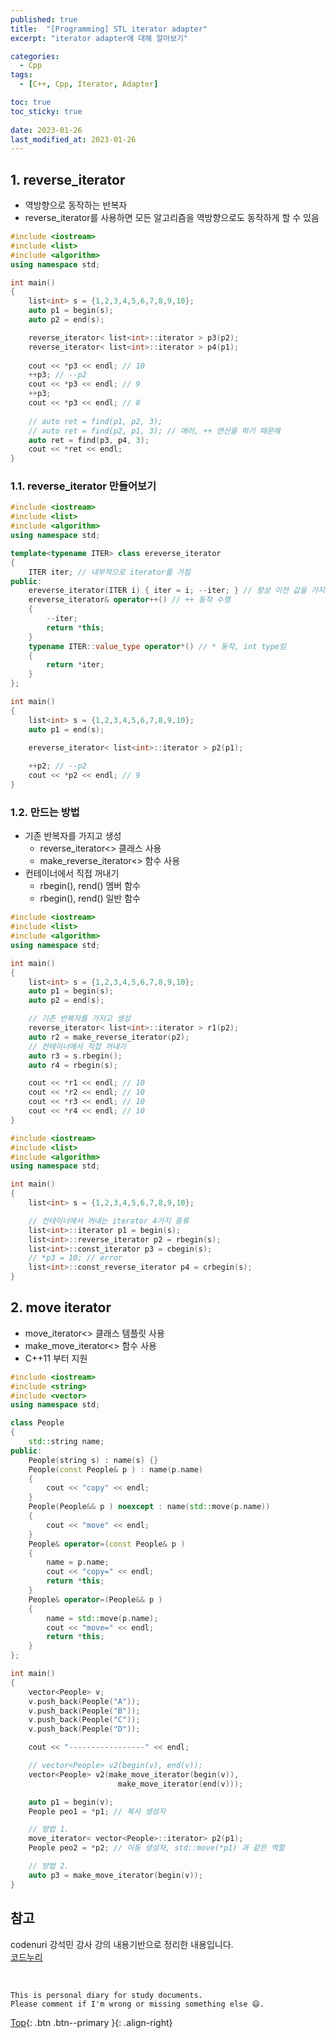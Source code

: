 ```yaml
---
published: true
title:  "[Programming] STL iterator adapter"
excerpt: "iterator adapter에 대해 알아보기"

categories:
  - Cpp
tags:
  - [C++, Cpp, Iterator, Adapter]

toc: true
toc_sticky: true
 
date: 2023-01-26
last_modified_at: 2023-01-26
---
```


## 1. reverse_iterator

- 역방향으로 동작하는 반복자
- reverse_iterator를 사용하면 모든 알고리즘을 역방향으로도 동작하게 할 수 있음

```cpp
#include <iostream>
#include <list>
#include <algorithm>
using namespace std;

int main()
{
    list<int> s = {1,2,3,4,5,6,7,8,9,10};
    auto p1 = begin(s);
    auto p2 = end(s);

    reverse_iterator< list<int>::iterator > p3(p2);
    reverse_iterator< list<int>::iterator > p4(p1);
    
    cout << *p3 << endl; // 10
    ++p3; // --p2
    cout << *p3 << endl; // 9
    ++p3;
    cout << *p3 << endl; // 8
    
    // auto ret = find(p1, p2, 3);
    // auto ret = find(p2, p1, 3); // 에러, ++ 연산을 하기 때문에
    auto ret = find(p3, p4, 3);
    cout << *ret << endl;
}
```

### 1.1. reverse_iterator 만들어보기

```cpp
#include <iostream>
#include <list>
#include <algorithm>
using namespace std;

template<typename ITER> class ereverse_iterator
{
    ITER iter; // 내부적으로 iterator를 가짐
public:
    ereverse_iterator(ITER i) { iter = i; --iter; } // 항상 이전 값을 가지기 때문에 -- 연산
    ereverse_iterator& operator++() // ++ 동작 수행
    {
        --iter;
        return *this;
    }
    typename ITER::value_type operator*() // * 동작, int type임
    {
        return *iter;
    }
};

int main()
{
    list<int> s = {1,2,3,4,5,6,7,8,9,10};
    auto p1 = end(s);

    ereverse_iterator< list<int>::iterator > p2(p1);
    
    ++p2; // --p2
    cout << *p2 << endl; // 9
}
```

### 1.2. 만드는 방법

- 기존 반복자를 가지고 생성
    - reverse_iterator<> 클래스 사용
    - make_reverse_iterator<> 함수 사용
- 컨테이너에서 직접 꺼내기
    - rbegin(), rend() 멤버 함수
    - rbegin(), rend() 일반 함수

```cpp
#include <iostream>
#include <list>
#include <algorithm>
using namespace std;

int main()
{
    list<int> s = {1,2,3,4,5,6,7,8,9,10};
    auto p1 = begin(s);
    auto p2 = end(s);

    // 기존 반복자를 가지고 생성
    reverse_iterator< list<int>::iterator > r1(p2);
    auto r2 = make_reverse_iterator(p2);    
    // 컨테이너에서 직접 꺼내기
    auto r3 = s.rbegin();
    auto r4 = rbegin(s);

    cout << *r1 << endl; // 10
    cout << *r2 << endl; // 10
    cout << *r3 << endl; // 10
    cout << *r4 << endl; // 10
}
```

```cpp
#include <iostream>
#include <list>
#include <algorithm>
using namespace std;

int main()
{
    list<int> s = {1,2,3,4,5,6,7,8,9,10};

    // 컨테이너에서 꺼내는 iterator 4가지 종류
    list<int>::iterator p1 = begin(s);
    list<int>::reverse_iterator p2 = rbegin(s);
    list<int>::const_iterator p3 = cbegin(s);
    // *p3 = 10; // error
    list<int>::const_reverse_iterator p4 = crbegin(s);
}
```

## 2. move iterator

- move_iterator<> 클래스 템플릿 사용
- make_move_iterator<> 함수 사용
- C++11 부터 지원

```cpp
#include <iostream>
#include <string>
#include <vector>
using namespace std;

class People
{
    std::string name;
public:
    People(string s) : name(s) {}
    People(const People& p ) : name(p.name)
    {
        cout << "copy" << endl;
    }
    People(People&& p ) noexcept : name(std::move(p.name))
    {
        cout << "move" << endl;
    }
    People& operator=(const People& p )
    {
        name = p.name;
        cout << "copy=" << endl;
        return *this;
    }
    People& operator=(People&& p )
    {
        name = std::move(p.name);
        cout << "move=" << endl;
        return *this;
    }
};

int main()
{
    vector<People> v;
    v.push_back(People("A"));
    v.push_back(People("B"));
    v.push_back(People("C"));
    v.push_back(People("D"));

    cout << "-----------------" << endl;

    // vector<People> v2(begin(v), end(v));
    vector<People> v2(make_move_iterator(begin(v)),
                        make_move_iterator(end(v)));

    auto p1 = begin(v);
    People peo1 = *p1; // 복사 생성자

    // 방법 1.
    move_iterator< vector<People>::iterator> p2(p1);
    People peo2 = *p2; // 이동 생성자, std::move(*p1) 과 같은 역할

    // 방법 2.
    auto p3 = make_move_iterator(begin(v));
}
```

## 참고
codenuri 강석민 강사 강의 내용기반으로 정리한 내용입니다.  
[코드누리](https://github.com/codenuri)  

<br>

    This is personal diary for study documents.
    Please comment if I'm wrong or missing something else 😄. 

[Top](#){: .btn .btn--primary }{: .align-right}